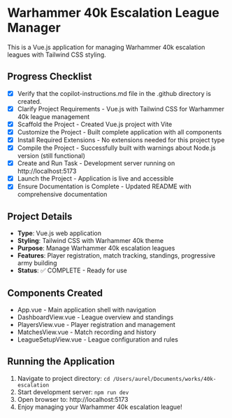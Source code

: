 # Warhammer 40k Escalation League Manager

This is a Vue.js application for managing Warhammer 40k escalation leagues with Tailwind CSS styling.

## Progress Checklist

- [x] Verify that the copilot-instructions.md file in the .github directory is created.
- [x] Clarify Project Requirements - Vue.js with Tailwind CSS for Warhammer 40k league management
- [x] Scaffold the Project - Created Vue.js project with Vite
- [x] Customize the Project - Built complete application with all components
- [x] Install Required Extensions - No extensions needed for this project type
- [x] Compile the Project - Successfully built with warnings about Node.js version (still functional)
- [x] Create and Run Task - Development server running on http://localhost:5173
- [x] Launch the Project - Application is live and accessible
- [x] Ensure Documentation is Complete - Updated README with comprehensive documentation

## Project Details
- **Type**: Vue.js web application
- **Styling**: Tailwind CSS with Warhammer 40k theme
- **Purpose**: Manage Warhammer 40k escalation leagues
- **Features**: Player registration, match tracking, standings, progressive army building
- **Status**: ✅ COMPLETE - Ready for use

## Components Created
- App.vue - Main application shell with navigation
- DashboardView.vue - League overview and standings
- PlayersView.vue - Player registration and management  
- MatchesView.vue - Match recording and history
- LeagueSetupView.vue - League configuration and rules

## Running the Application
1. Navigate to project directory: `cd /Users/aurel/Documents/works/40k-escalation`
2. Start development server: `npm run dev`
3. Open browser to: http://localhost:5173
4. Enjoy managing your Warhammer 40k escalation league!
